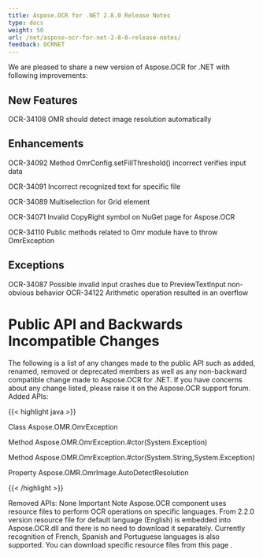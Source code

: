 ```yaml
---
title: Aspose.OCR for .NET 2.8.0 Release Notes
type: docs
weight: 50
url: /net/aspose-ocr-for-net-2-8-0-release-notes/
feedback: OCRNET
---
```


We are pleased to share a new version of Aspose.OCR for .NET with following improvements:
## **New Features**
OCR-34108 OMR should detect image resolution automatically
## **Enhancements**
OCR-34092 Method OmrConfig.setFillThreshold() incorrect verifies input data

OCR-34091 Incorrect recognized text for specific file

OCR-34089 Multiselection for Grid element

OCR-34071 Invalid CopyRight symbol on NuGet page for Aspose.OCR

OCR-34110 Public methods related to Omr module have to throw OmrException
## **Exceptions**
OCR-34087 Possible invalid input crashes due to PreviewTextInput non-obvious behavior OCR-34122 Arithmetic operation resulted in an overflow
# **Public API and Backwards Incompatible Changes**
The following is a list of any changes made to the public API such as added, renamed, removed or deprecated members as well as any non-backward compatible change made to Aspose.OCR for .NET. If you have concerns about any change listed, please raise it on the Aspose.OCR support forum.
Added APIs:

{{< highlight java >}}

 Class Aspose.OMR.OmrException

Method Aspose.OMR.OmrException.#ctor(System.Exception)

Method Aspose.OMR.OmrException.#ctor(System.String,System.Exception)

Property Aspose.OMR.OmrImage.AutoDetectResolution

{{< /highlight >}}

Removed APIs:
None
Important Note
Aspose.OCR component uses resource files to perform OCR operations on specific languages. From 2.2.0 version resource file for default language (English) is embedded into Aspose.OCR.dll and there is no need to download it separately. Currently recognition of French, Spanish and Portuguese languages is also supported. You can download specific resource files from this page
.
